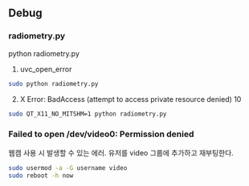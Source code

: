 ## Debug
### radiometry.py
python radiometry.py
1. uvc_open_error
```bash
sudo python radiometry.py
```
2. X Error: BadAccess (attempt to access private resource denied) 10
```bash
sudo QT_X11_NO_MITSHM=1 python radiometry.py 
```
### Failed to open /dev/video0: Permission denied
웹캠 사용 시 발생할 수 있는 에러. 유저를 video 그룹에 추가하고 재부팅한다.
```bash
sudo usermod -a -G username video
sudo reboot -h now
```
